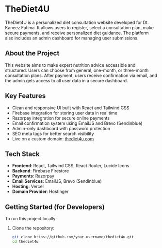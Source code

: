 # TheDiet4U

TheDiet4U is a personalized diet consultation website developed for Dt. Kaneez Fatima. It allows users to register, select a consultation plan, make secure payments, and receive personalized diet guidance. The platform also includes an admin dashboard for managing user submissions.

## About the Project

This website aims to make expert nutrition advice accessible and structured. Users can choose from general, one-month, or three-month consultation plans. After payment, users receive confirmation via email, and the admin gets access to all user data in a secure dashboard.

## Key Features

- Clean and responsive UI built with React and Tailwind CSS
- Firebase integration for storing user data in real time
- Razorpay integration for secure online payments
- Email confirmation system using EmailJS and Brevo (Sendinblue)
- Admin-only dashboard with password protection
- SEO meta tags for better search visibility
- Live on a custom domain: [thediet4u.com](https://thediet4u.com)

## Tech Stack

- **Frontend**: React, Tailwind CSS, React Router, Lucide Icons
- **Backend**: Firebase Firestore
- **Payments**: Razorpay
- **Email Services**: EmailJS, Brevo (Sendinblue)
- **Hosting**: Vercel
- **Domain Provider**: Hostinger

## Getting Started (for Developers)

To run this project locally:

1. Clone the repository:
   ```bash
   git clone https://github.com/your-username/thediet4u.git
   cd thediet4u
